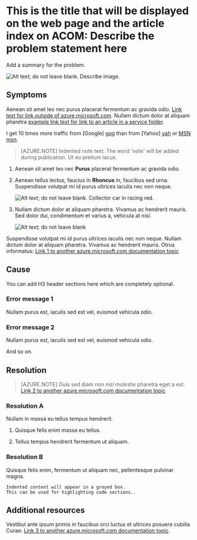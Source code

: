 <properties
   pageTitle="Page title that displays in the browser tab and search results"
   description="Article description that will be displayed on landing pages and in most search results"
   services="service-name"
   documentationCenter="dev-center-name"
   authors="GitHub-alias-of-only-one-author"
   manager="manager-alias"
   editor=""
   tags="top-support-issue,comma-separates-additional-tags-if-required"/>

<tags
   ms.service="required"
   ms.devlang="may be required"
   ms.topic="article"
   ms.tgt_pltfrm="may be required"
   ms.workload="required"
   ms.date="mm/dd/yyyy"
   ms.author="Your MSFT alias or your full email address;semicolon separates two or more"/>

# This is the title that will be displayed on the web page and the article index on ACOM: Describe the problem statement here

Add a summary for the problem.

![Alt text; do not leave blank. Describe image.][1]


## Symptoms

Aenean sit amet leo nec purus placerat fermentum ac gravida odio. [Link text for link outside of azure.microsoft.com](http://weblogs.asp.net/scottgu). Nullam dictum dolor at aliquam pharetra [example link text for link to an article in a service folder](../articles/expressroute/expressroute-bandwidth-upgrade.md).

I get 10 times more traffic from [Google] [gog] than from [Yahoo] [yah] or [MSN] [msn].

> [AZURE.NOTE] Indented note text.  The word 'note' will be added during publication. Ut eu pretium lacus.

1. Aenean sit amet leo nec **Purus** placerat fermentum ac gravida odio.

2. Aenean tellus lectus, faucius in **Rhoncus** in, faucibus sed urna. Suspendisse volutpat mi id purus ultrices iaculis nec non neque.

  	![Alt text; do not leave blank. Collector car in racing red.][2]

3. Nullam dictum dolor at aliquam pharetra. Vivamus ac hendrerit mauris. Sed dolor dui, condimentum et varius a, vehicula at nisl.

  	![Alt text; do not leave blank][3]


Suspendisse volutpat mi id purus ultrices iaculis nec non neque. Nullam dictum dolor at aliquam pharetra. Vivamus ac hendrerit mauris. Otrus informatus: [Link 1 to another azure.microsoft.com documentation topic](virtual-machines-windows-hero-tutorial.md)

## Cause

You can add H3 header sections here which are completely optional.

### Error message 1

Nullam purus est, iaculis sed est vel, euismod vehicula odio.

### Error message 2

Nullam purus est, iaculis sed est vel, euismod vehicula odio.

And so on.


## Resolution

> [AZURE.NOTE] Duis sed diam non <i>nisl molestie</i> pharetra eget a est. [Link 2 to another azure.microsoft.com documentation topic](web-sites-custom-domain-name.md)

### Resolution A

Nullam in massa eu tellus tempus hendrerit.

1. Quisque felis enim massa eu tellus.

2. Tellus tempus hendrerit fermentum ut aliquam.


### Resolution B

Quisque felis enim, fermentum ut aliquam nec, pellentesque pulvinar magna.

    Indented content will appear in a greyed box.
    This can be used for highlighting code sections..

<!-- Add links to additional resources or references here -->
## Additional resources

Vestibul ante ipsum primis in faucibus orci luctus et ultrices posuere cubilia Curae: [Link 3 to another azure.microsoft.com documentation topic](storage-whatis-account.md).

<!-- The following sections will not appear in the content -->
<!--Image references-->
[1]: ./media/markdown-template-for-new-articles/octocats.png
[2]: ./media/markdown-template-for-new-articles/pretty49.png
[3]: ./media/markdown-template-for-new-articles/channel-9.png

<!--Reference style links - using these makes the source content way more readable than using inline links-->
[gog]: http://google.com/        
[yah]: http://search.yahoo.com/  
[msn]: http://search.msn.com/    
